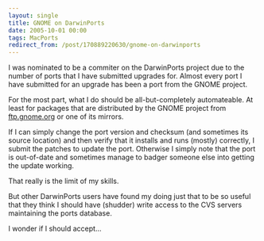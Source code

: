 ```yaml
---
layout: single
title: GNOME on DarwinPorts
date: 2005-10-01 00:00
tags: MacPorts
redirect_from: /post/170889220630/gnome-on-darwinports
---
```

I was nominated to be a commiter on the DarwinPorts project due to the number of ports that I have submitted upgrades for. Almost every port I have submitted for an upgrade has been a port from the GNOME project.

For the most part, what I do should be all-but-completely automateable. At least for packages that are distributed by the GNOME project from [ftp.gnome.org](http://ftp.gnome.org) or one of its mirrors.

If I can simply change the port version and checksum (and sometimes its source location) and then verify that it installs and runs (mostly) correctly, I submit the patches to update the port. Otherwise I simply note that the port is out-of-date and sometimes manage to badger someone else into getting the update working.

That really is the limit of my skills.

But other DarwinPorts users have found my doing just that to be so useful that they think I should have (shudder) write access to the CVS servers maintaining the ports database.

I wonder if I should accept&hellip;
